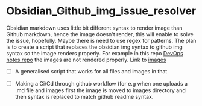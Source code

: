 # Obsidian_Github_img_issue_resolver
Obsidian markdown uses little bit different syntax to render image than Github markdown, hence the image doesn't render, this will enable to solve the issue, hopefully.
Maybe there is need to use regex for patterns.
The plan is to create a script that replaces the obsidian img syntax to github img syntax so the image renders properly.
For example in this repo [DevOps notes repo](https://github.com/pineapples5972/GroupStudy/tree/main/DevOps/obsidian-Notes/DevOps) the images are not rendered properly. Link to [images](https://github.com/pineapples5972/GroupStudy/tree/main/DevOps/obsidian-Notes/attachments/Images)

- [ ] A generalised script that works for all files and images in that
- [ ] Making a Ci/Cd through github workflow (for e.g when one uploads a .md file and images first the image is moved to images directory and then syntax is replaced to match github readme syntax.



